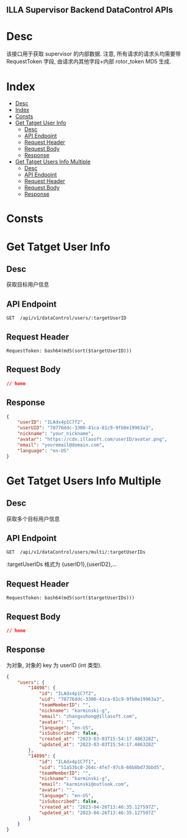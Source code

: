 ILLA Supervisor Backend DataControl APIs
----------------------------------------


# Desc

该接口用于获取 supervisor 的内部数据.
注意, 所有请求的请求头均需要带 RequestToken 字段, 由请求内其他字段+内部 rotor_token MD5 生成.


# Index

- [Desc](#desc)
- [Index](#index)
- [Consts](#consts)
- [Get Tatget User Info](#get-tatget-user-info)
  - [Desc](#desc-1)
  - [API Endpoint](#api-endpoint)
  - [Request Header](#request-header)
  - [Request Body](#request-body)
  - [Response](#response)
- [Get Tatget Users Info Multiple](#get-tatget-users-info-multiple)
  - [Desc](#desc-2)
  - [API Endpoint](#api-endpoint-1)
  - [Request Header](#request-header-1)
  - [Request Body](#request-body-1)
  - [Response](#response-1)


# Consts


# Get Tatget User Info

## Desc

获取目标用户信息

## API Endpoint

```API Endpoint
GET  /api/v1/dataControl/users/:targetUserID
```

## Request Header

```
RequestToken: bash64(md5(sort($targetUserID)))
```

## Request Body

```JSON
// hone
```

## Response

```JSON
{
    "userID": "ILAdx4p1C7f2",
    "userUID": "70776ddc-3300-41ca-81c9-9fb0e19963a3",
    "nickname": "your_nickname",
    "avatar": "https://cdn.illasoft.com/userID/avatar.png",
    "email": "youremail@domain.com",
    "language": "en-US"
}
```

# Get Tatget Users Info Multiple

## Desc

获取多个目标用户信息

## API Endpoint

```API Endpoint
GET  /api/v1/dataControl/users/multi/:targetUserIDs 
```

:targetUserIDs 格式为 {userID1},{userID2},...

## Request Header

```
RequestToken: bash64(md5(sort($targetUserIDs)))
```

## Request Body

```JSON
// hone
```

## Response

为对象, 对象的 key 为 userID (int 类型).

```JSON
{
    "users": {
        "14898": {
            "id": "ILAdx4p1C7f2",
            "uid": "70776ddc-3300-41ca-81c9-9fb0e19963a3",
            "teamMemberID": "",
            "nickname": "karminski-g",
            "email": "zhangxuhong@illasoft.com",
            "avatar": "",
            "language": "en-US",
            "isSubscribed": false,
            "created_at": "2023-03-03T15:54:17.486328Z",
            "updated_at": "2023-03-03T15:54:17.486328Z"
        },
        "14899": {
            "id": "ILAdx4p1C7f1",
            "uid": "51a53bc8-264c-4fe7-97c8-66b8bd73bbd5",
            "teamMemberID": "",
            "nickname": "karminski-g",
            "email": "karminski@outlook.com",
            "avatar": "",
            "language": "en-US",
            "isSubscribed": false,
            "created_at": "2023-04-26T13:46:35.127597Z",
            "updated_at": "2023-04-26T13:46:35.127597Z"
        }
    }
}
```

